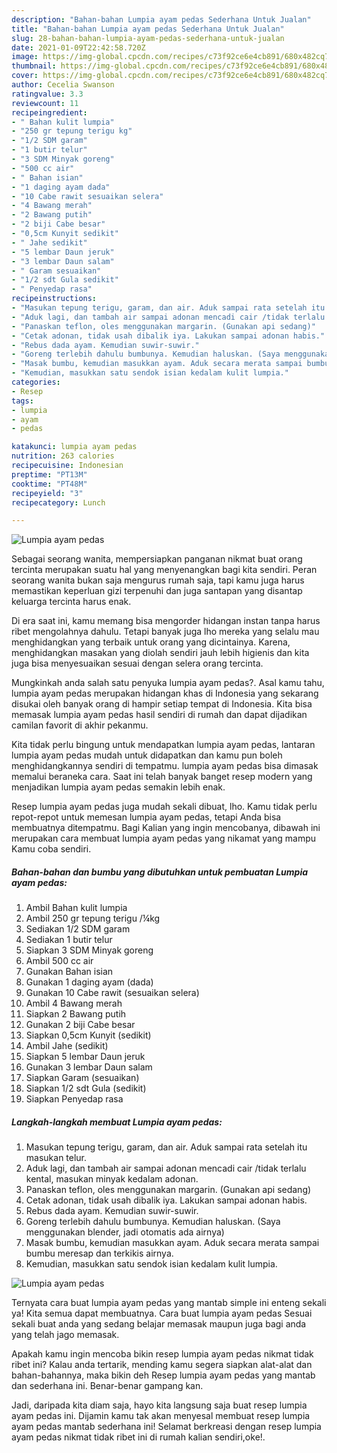 ```yaml
---
description: "Bahan-bahan Lumpia ayam pedas Sederhana Untuk Jualan"
title: "Bahan-bahan Lumpia ayam pedas Sederhana Untuk Jualan"
slug: 28-bahan-bahan-lumpia-ayam-pedas-sederhana-untuk-jualan
date: 2021-01-09T22:42:58.720Z
image: https://img-global.cpcdn.com/recipes/c73f92ce6e4cb891/680x482cq70/lumpia-ayam-pedas-foto-resep-utama.jpg
thumbnail: https://img-global.cpcdn.com/recipes/c73f92ce6e4cb891/680x482cq70/lumpia-ayam-pedas-foto-resep-utama.jpg
cover: https://img-global.cpcdn.com/recipes/c73f92ce6e4cb891/680x482cq70/lumpia-ayam-pedas-foto-resep-utama.jpg
author: Cecelia Swanson
ratingvalue: 3.3
reviewcount: 11
recipeingredient:
- " Bahan kulit lumpia"
- "250 gr tepung terigu kg"
- "1/2 SDM garam"
- "1 butir telur"
- "3 SDM Minyak goreng"
- "500 cc air"
- " Bahan isian"
- "1 daging ayam dada"
- "10 Cabe rawit sesuaikan selera"
- "4 Bawang merah"
- "2 Bawang putih"
- "2 biji Cabe besar"
- "0,5cm Kunyit sedikit"
- " Jahe sedikit"
- "5 lembar Daun jeruk"
- "3 lembar Daun salam"
- " Garam sesuaikan"
- "1/2 sdt Gula sedikit"
- " Penyedap rasa"
recipeinstructions:
- "Masukan tepung terigu, garam, dan air. Aduk sampai rata setelah itu masukan telur."
- "Aduk lagi, dan tambah air sampai adonan mencadi cair /tidak terlalu kental, masukan minyak kedalam adonan."
- "Panaskan teflon, oles menggunakan margarin. (Gunakan api sedang)"
- "Cetak adonan, tidak usah dibalik iya. Lakukan sampai adonan habis."
- "Rebus dada ayam. Kemudian suwir-suwir."
- "Goreng terlebih dahulu bumbunya. Kemudian haluskan. (Saya menggunakan blender, jadi otomatis ada airnya)"
- "Masak bumbu, kemudian masukkan ayam. Aduk secara merata sampai bumbu meresap dan terkikis airnya."
- "Kemudian, masukkan satu sendok isian kedalam kulit lumpia."
categories:
- Resep
tags:
- lumpia
- ayam
- pedas

katakunci: lumpia ayam pedas 
nutrition: 263 calories
recipecuisine: Indonesian
preptime: "PT13M"
cooktime: "PT48M"
recipeyield: "3"
recipecategory: Lunch

---
```



![Lumpia ayam pedas](https://img-global.cpcdn.com/recipes/c73f92ce6e4cb891/680x482cq70/lumpia-ayam-pedas-foto-resep-utama.jpg)

Sebagai seorang wanita, mempersiapkan panganan nikmat buat orang tercinta merupakan suatu hal yang menyenangkan bagi kita sendiri. Peran seorang  wanita bukan saja mengurus rumah saja, tapi kamu juga harus memastikan keperluan gizi terpenuhi dan juga santapan yang disantap keluarga tercinta harus enak.

Di era  saat ini, kamu memang bisa mengorder hidangan instan tanpa harus ribet mengolahnya dahulu. Tetapi banyak juga lho mereka yang selalu mau menghidangkan yang terbaik untuk orang yang dicintainya. Karena, menghidangkan masakan yang diolah sendiri jauh lebih higienis dan kita juga bisa menyesuaikan sesuai dengan selera orang tercinta. 



Mungkinkah anda salah satu penyuka lumpia ayam pedas?. Asal kamu tahu, lumpia ayam pedas merupakan hidangan khas di Indonesia yang sekarang disukai oleh banyak orang di hampir setiap tempat di Indonesia. Kita bisa memasak lumpia ayam pedas hasil sendiri di rumah dan dapat dijadikan camilan favorit di akhir pekanmu.

Kita tidak perlu bingung untuk mendapatkan lumpia ayam pedas, lantaran lumpia ayam pedas mudah untuk didapatkan dan kamu pun boleh menghidangkannya sendiri di tempatmu. lumpia ayam pedas bisa dimasak memalui beraneka cara. Saat ini telah banyak banget resep modern yang menjadikan lumpia ayam pedas semakin lebih enak.

Resep lumpia ayam pedas juga mudah sekali dibuat, lho. Kamu tidak perlu repot-repot untuk memesan lumpia ayam pedas, tetapi Anda bisa membuatnya ditempatmu. Bagi Kalian yang ingin mencobanya, dibawah ini merupakan cara membuat lumpia ayam pedas yang nikamat yang mampu Kamu coba sendiri.

<!--inarticleads1-->

##### Bahan-bahan dan bumbu yang dibutuhkan untuk pembuatan Lumpia ayam pedas:

1. Ambil  Bahan kulit lumpia
1. Ambil 250 gr tepung terigu /¼kg
1. Sediakan 1/2 SDM garam
1. Sediakan 1 butir telur
1. Siapkan 3 SDM Minyak goreng
1. Ambil 500 cc air
1. Gunakan  Bahan isian
1. Gunakan 1 daging ayam (dada)
1. Gunakan 10 Cabe rawit (sesuaikan selera)
1. Ambil 4 Bawang merah
1. Siapkan 2 Bawang putih
1. Gunakan 2 biji Cabe besar
1. Siapkan 0,5cm Kunyit (sedikit)
1. Ambil  Jahe (sedikit)
1. Siapkan 5 lembar Daun jeruk
1. Gunakan 3 lembar Daun salam
1. Siapkan  Garam (sesuaikan)
1. Siapkan 1/2 sdt Gula (sedikit)
1. Siapkan  Penyedap rasa




<!--inarticleads2-->

##### Langkah-langkah membuat Lumpia ayam pedas:

1. Masukan tepung terigu, garam, dan air. Aduk sampai rata setelah itu masukan telur.
1. Aduk lagi, dan tambah air sampai adonan mencadi cair /tidak terlalu kental, masukan minyak kedalam adonan.
1. Panaskan teflon, oles menggunakan margarin. (Gunakan api sedang)
1. Cetak adonan, tidak usah dibalik iya. Lakukan sampai adonan habis.
1. Rebus dada ayam. Kemudian suwir-suwir.
1. Goreng terlebih dahulu bumbunya. Kemudian haluskan. (Saya menggunakan blender, jadi otomatis ada airnya)
1. Masak bumbu, kemudian masukkan ayam. Aduk secara merata sampai bumbu meresap dan terkikis airnya.
1. Kemudian, masukkan satu sendok isian kedalam kulit lumpia.
<img src="//assets-global.cpcdn.com/assets/icons/button_play-2c75c40dde080a61004c1f40b05d8f140eaff45d7e9e6481dc71c63d2e7c4909.png" alt="Lumpia ayam pedas">



Ternyata cara buat lumpia ayam pedas yang mantab simple ini enteng sekali ya! Kita semua dapat membuatnya. Cara buat lumpia ayam pedas Sesuai sekali buat anda yang sedang belajar memasak maupun juga bagi anda yang telah jago memasak.

Apakah kamu ingin mencoba bikin resep lumpia ayam pedas nikmat tidak ribet ini? Kalau anda tertarik, mending kamu segera siapkan alat-alat dan bahan-bahannya, maka bikin deh Resep lumpia ayam pedas yang mantab dan sederhana ini. Benar-benar gampang kan. 

Jadi, daripada kita diam saja, hayo kita langsung saja buat resep lumpia ayam pedas ini. Dijamin kamu tak akan menyesal membuat resep lumpia ayam pedas mantab sederhana ini! Selamat berkreasi dengan resep lumpia ayam pedas nikmat tidak ribet ini di rumah kalian sendiri,oke!.

